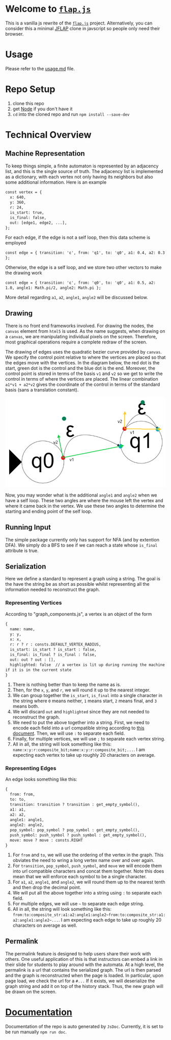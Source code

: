 # Welcome to [`flap.js`](https://flapjs.web.app/)
This is a vanilla js rewrite of the [`flap.js`](https://github.com/flapjs/webapp) project. Alternatively, you can consider this a minimal [JFLAP](https://www.jflap.org/) clone in javscript so people only need their browser.

# Usage
Please refer to the [usage.md](usage.md) file.

# Repo Setup
1. clone this repo
2. get [Node](https://nodejs.org/en/download/) if you don't have it
3. `cd` into the cloned repo and run `npm install --save-dev`

# Technical Overview

## Machine Representation
To keep things simple, a finite automaton is represented by an adjacency list, and this is the single source of truth. The adjacency list is implemented as a dictionary, with each vertex not only having its neighbors but also some additional information. Here is an example
```
const vertex = {
  x: 640,
  y: 360,
  r: 24,
  is_start: true,
  is_final: false,
  out: [edge1, edge2, ...],
};
```
For each edge, if the edge is not a self loop, then this data scheme is employed
```
const edge = { transition: 'ε', from: 'q1', to: 'q0', a1: 0.4, a2: 0.3 };
```
Otherwise, the edge is a self loop, and we store two other vectors to make the drawing work
```
const edge = { transition: 'ε', from: 'q0', to: 'q0', a1: 0.5, a2: 1.0, angle1: Math.pi/2, angle2: Math.pi };
```
More detail regarding `a1`, `a2`, `angle1`, `angle2` will be discussed below.

## Drawing
There is no front end frameworks involved. For drawing the nodes, the `canvas` element from `html5` is used. As the name suggests, when drawing on a `canvas`, we are manipulating individual pixels on the screen. Therefore, most graphical operations require a complete redraw of the screen.

The drawing of edges uses the quadratic bezier curve provided by `canvas`. We specify the control point relative to where the vertices are placed so that the edges move with the vertices. In the diagram below, the red dot is the start, green dot is the control and the blue dot is the end. Moreover, the control point is stored in terms of the basis `v1` and `v2` so we get to write the control in terms of where the vertices are placed. The linear combination `a1*v1 + a2*v2` gives the coordinate of the control in terms of the standard basis (sans a translation constant).

![edge_mechanics](assets/edge_mechanics.png)

Now, you may wonder what is the additional `angle1` and `angle2` when we have a self loop. These two angles are where the mouse left the vertex and where it came back in the vertex. We use these two angles to determine the starting and ending point of the self loop.

## Running Input
The simple package currently only has support for NFA (and by extention DFA). We simply do a BFS to see if we can reach a state whose `is_final` attribute is true.

## Serialization
Here we define a standard to represent a graph using a string. The goal is the have the string be as short as possible whilst representing all the information needed to reconstruct the graph.

### Representing Vertices
According to "graph_components.js", a vertex is an object of the form
```
{
  name: name,
  y: y,
  x: x,
  r: r ? r : consts.DEFAULT_VERTEX_RADIUS,
  is_start: is_start ? is_start : false,
  is_final: is_final ? is_final : false,
  out: out ? out : [],
  highlighted: false  // a vertex is lit up during running the machine if it is in the current state
}
```
1. There is nothing better than to keep the name as is.
2. Then, for the `x`, `y`, and `r`, we will round it up to the nearest integer.
3. We can group together the `is_start`, `is_final` into a single character in the string where `0` means neither, `1` means start, `2` means final, and `3` means both.
4. We will discard `out` and `highlighted` since they are not needed to reconstruct the graph.
5. We need to put the above together into a string. First, we need to encode each field into a url compatible string according to [this document](https://www.ietf.org/rfc/rfc3986.txt). Then, we will use `:` to separate each field.
6. Finally, for multiple vertices, we will use `;` to separate each vertex string.
7. All in all, the string will look something like this: `name:x:y:r:composite_bit;name:x:y:r:composite_bit;...`. I am expecting each vertex to take up roughly 20 characters on average.

### Representing Edges
An edge looks something like this:
```
{
  from: from,
  to: to,
  transition: transition ? transition : get_empty_symbol(),
  a1: a1,
  a2: a2,
  angle1: angle1,
  angle2: angle2,
  pop_symbol: pop_symbol ? pop_symbol : get_empty_symbol(),
  push_symbol: push_symbol ? push_symbol : get_empty_symbol(),
  move: move ? move : consts.RIGHT
}
```
1. For `from` and `to`, we will use the ordering of the vertex in the graph. This obviates the need to wring a long vertex name over and over again.
2. For `transition`, `pop_symbol`, `push_symbol`, and `move` we will encode them into url compatible characters and concat them together. Note this does mean that we will enforce each symbol to be a single character.
3. For `a1`, `a2`, `angle1`, and `angle2`, we will round them up to the nearest tenth and then drop the decimal point.
5. We will put all the above together into a string using `:` to separate each field.
6. For multiple edges, we will use `~` to separate each edge string.
7. All in all, the string will look something like this: `from:to:composite_str:a1:a2:angle1:angle2~from:to:composite_str:a1:a2:angle1:angle2~...`. I am expecting each edge to take up roughly 20 characters on average as well.

## Permalink
The permalink feature is designed to help users share their work with others. One useful application of this is that instructors can embed a link in their slide for students to play around with the automata. At a high level, the permalink is a url that contains the serialized graph. The url is then parsed and the graph is reconstructed when the page is loaded. In particular, upon page load, we check the url for a `#...` If it exists, we will deserialize the graph string and add it on top of the history stack. Thus, the new graph will be drawn on the screen.

# [Documentation](https://flapjs.github.io/vanilla/)
Documentation of the repo is auto generated by `JsDoc`. Currently, it is set to be run manually `npm run doc`.

